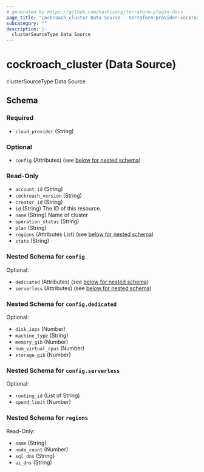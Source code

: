 ```yaml
---
# generated by https://github.com/hashicorp/terraform-plugin-docs
page_title: "cockroach_cluster Data Source - terraform-provider-cockroach-2"
subcategory: ""
description: |-
  clusterSourceType Data Source
---
```


# cockroach_cluster (Data Source)

clusterSourceType Data Source



<!-- schema generated by tfplugindocs -->
## Schema

### Required

- `cloud_provider` (String)

### Optional

- `config` (Attributes) (see [below for nested schema](#nestedatt--config))

### Read-Only

- `account_id` (String)
- `cockroach_version` (String)
- `creator_id` (String)
- `id` (String) The ID of this resource.
- `name` (String) Name of cluster
- `operation_status` (String)
- `plan` (String)
- `regions` (Attributes List) (see [below for nested schema](#nestedatt--regions))
- `state` (String)

<a id="nestedatt--config"></a>
### Nested Schema for `config`

Optional:

- `dedicated` (Attributes) (see [below for nested schema](#nestedatt--config--dedicated))
- `serverless` (Attributes) (see [below for nested schema](#nestedatt--config--serverless))

<a id="nestedatt--config--dedicated"></a>
### Nested Schema for `config.dedicated`

Optional:

- `disk_iops` (Number)
- `machine_type` (String)
- `memory_gib` (Number)
- `num_virtual_cpus` (Number)
- `storage_gib` (Number)


<a id="nestedatt--config--serverless"></a>
### Nested Schema for `config.serverless`

Optional:

- `routing_id` (List of String)
- `spend_limit` (Number)



<a id="nestedatt--regions"></a>
### Nested Schema for `regions`

Read-Only:

- `name` (String)
- `node_count` (Number)
- `sql_dns` (String)
- `ui_dns` (String)


